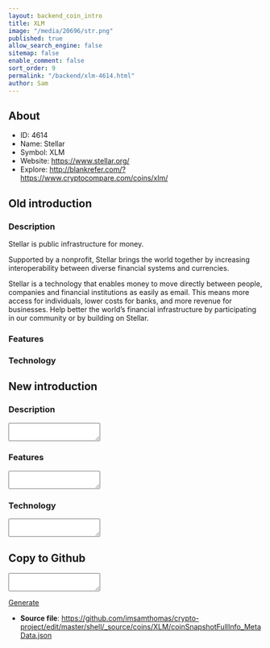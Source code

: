 ```yaml
---
layout: backend_coin_intro
title: XLM
image: "/media/20696/str.png"
published: true
allow_search_engine: false
sitemap: false
enable_comment: false
sort_order: 9
permalink: "/backend/xlm-4614.html"
author: Sam
---
```


## About

- ID: 4614
- Name: Stellar
- Symbol: XLM
- Website: https://www.stellar.org/
- Explore: http://blankrefer.com/?https://www.cryptocompare.com/coins/xlm/


## Old introduction

### Description

<p>Stellar is public infrastructure for money.</p><p>Supported by a nonprofit, Stellar brings the world together by increasing interoperability between diverse financial systems and currencies.</p><p><span>Stellar is a technology that enables money to move directly between people, companies and financial institutions as easily as email. This means more access for individuals, lower costs for banks, and more revenue for businesses. Help better the world’s financial infrastructure by participating in our community or by building on Stellar. </span></p>

### Features


### Technology




## New introduction


### Description
<textarea id="meta_description" name="description"></textarea>

### Features
<textarea id="meta_features" name="features"></textarea>

### Technology
<textarea id="meta_technology" name="technology"></textarea>


## Copy to Github

<textarea id="coinsnapshotfullinfo_metadata"></textarea>

<a href="#gen" onclick="generateMetaDatJson()">Generate</a>

- **Source file**: <a href="https://github.com/imsamthomas/crypto-project/edit/master/shell/_source/coins/XLM/coinSnapshotFullInfo_MetaData.json">https://github.com/imsamthomas/crypto-project/edit/master/shell/_source/coins/XLM/coinSnapshotFullInfo_MetaData.json</a>

